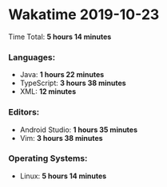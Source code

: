 # Wakatime 2019-10-23

Time Total: **5 hours 14 minutes**

### Languages:
- Java: **1 hours 22 minutes** 
- TypeScript: **3 hours 38 minutes** 
- XML: **12 minutes** 

### Editors:
- Android Studio: **1 hours 35 minutes** 
- Vim: **3 hours 38 minutes** 

### Operating Systems:
- Linux: **5 hours 14 minutes** 

